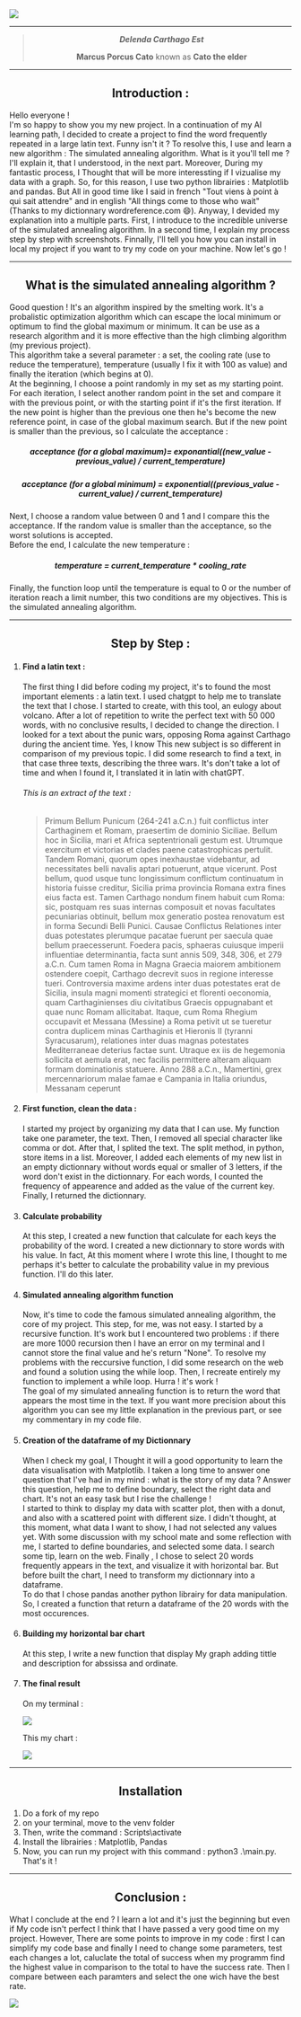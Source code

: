 <img src=".\src\Votre texte de paragraphe.png">
<hr>
<div>
  <blockquote align="center">
    <b><i>Delenda Carthago Est</i></b>
    <p><b>Marcus Porcus Cato</b> known as <b>Cato the elder</b></p>
  </blockquote>
</div>
<hr>
<div>
  <h2 align="center">Introduction :</h2>
  <p>
    Hello everyone ! <br>
    I'm so happy to show you my new project. In a continuation of my AI learning path, I decided to create a project to find the word frequently repeated in a large latin text. Funny isn't it ? To resolve this, I use and learn a new     
    algorithm : The simulated annealing algorithm. What is it you'll tell me ? I'll explain it, that I understood, in the next part. Moreover, During my fantastic process, I Thought that will be more 
    interessting if I vizualise my data with a graph. So, for this reason, I use two python librairies : Matplotlib and pandas. But All in good time like I said in french "Tout viens à point à qui sait attendre" and in english "All 
    things come to those who wait" (Thanks to my dictionnary wordreference.com 😄). Anyway, I devided my explanation into a multiple parts. First, I introduce to the incredible universe of the simulated annealing algorithm. In a second 
    time, I explain my process step by step with screenshots. Finnally, I'll tell you how you can install in local my project if you want to try my code on your machine. Now let's go !
  </p>
</div>
<hr>
<div>
  <h2 align="center">What is the simulated annealing algorithm ?</h2>
  <p>
    Good question ! It's an algorithm inspired by the smelting work. It's a probalistic optimization algorithm which can escape the local minimum or optimum to find the global maximum or minimum. It can 
    be use as a research algorithm and it is more effective than the high climbing algorithm (my previous project).<br>
    This algorithm take a several parameter : a set, the cooling rate (use to reduce the temperature), temperature (usually I fix it with 100 as value) and finally the iteration (which begins at 0).<br>
    At the beginning, I choose a point randomly in my set as my starting point.<br> 
    For each iteration, I select another random point in the set and compare it with the previous point, or with the starting point if it's the first iteration. If the new point is higher than the previous one then he's 
    become the new reference point, in case of the global maximum search. But if the new point is smaller than the previous, so I calculate the acceptance : 
  </p>
  <h5 align="center">acceptance (for a global maximum)= exponantial((new_value - previous_value) / current_temperature)</h5>
  <h5 align="center">acceptance (for a global minimum) = exponential((previous_value - current_value) / current_temperature)</h5>
  <p>
    Next, I choose a random value between 0 and 1 and I compare this the acceptance. If the random value is smaller than the acceptance, so the worst solutions is accepted. <br>
    Before the end, I calculate the new temperature :
  </p>
  <h5 align="center">temperature = current_temperature * cooling_rate</h5>
  <p>Finally, the function loop until the temperature is equal to 0 or the number of iteration reach a limit number, this two conditions are my objectives. This is the simulated annealing algorithm.</p>
</div>
<hr>
<div>
  <h2 align="center">Step by Step :</h2>
  <ol>
    <li>
      <h4>Find a latin text :</h4>
      <p>
        The first thing I did before coding my project, it's to found the most important elements : a latin text. I used chatgpt to help me to translate the text that I chose. I started to create, with this tool, an eulogy 
        about volcano. After a lot of repetition to write the perfect text with 50 000 words, with no conclusive results, I decided to change the direction. I looked for a text about the punic wars, opposing Roma against Carthago during 
        the ancient time. Yes, I know This new subject is so different in comparison of my previous topic. I did some research to find a text, in that case three texts, describing the three wars. It's don't take a lot of time and when I 
        found it, I translated it in latin with chatGPT. 
      </p>
      <h6>This is an extract of the text :</h6>
      <blockquote>
        Primum Bellum Punicum (264-241 a.C.n.) fuit conflictus inter Carthaginem et Romam, praesertim de dominio Siciliae. Bellum hoc in Sicilia, mari et Africa septentrionali gestum est. Utrumque exercitum et victorias et clades paene          catastrophicas pertulit. Tandem Romani, quorum opes inexhaustae videbantur, ad necessitates belli navalis aptari potuerunt, atque vicerunt.
        Post bellum, quod usque tunc longissimum conflictum continuatum in historia fuisse creditur, Sicilia prima provincia Romana extra fines eius facta est. Tamen Carthago nondum finem habuit cum Roma: sic, postquam res suas internas         composuit et novas facultates pecuniarias obtinuit, bellum mox generatio postea renovatum est in forma Secundi Belli Punici.
        Causae Conflictus Relationes inter duas potestates plerumque pacatae fuerunt per saecula quae bellum praecesserunt. Foedera pacis, sphaeras cuiusque imperii influentiae determinantia, facta sunt annis 509, 348, 306, et 279 
        a.C.n. Cum tamen Roma in Magna Graecia maiorem ambitionem ostendere coepit, Carthago decrevit suos in regione interesse tueri. Controversia maxime ardens inter duas potestates erat de Sicilia, insula magni momenti strategici et 
        florenti oeconomia, quam Carthaginienses diu civitatibus Graecis oppugnabant et quae nunc Romam allicitabat.
        Itaque, cum Roma Rhegium occupavit et Messana (Messine) a Roma petivit ut se tueretur contra duplicem minas Carthaginis et Hieronis II (tyranni Syracusarum), relationes inter duas magnas potestates Mediterraneae deterius factae           sunt. Utraque ex iis de hegemonia sollicita et aemula erat, nec facilis permittere alteram aliquam formam dominationis statuere.
        Anno 288 a.C.n., Mamertini, grex mercennariorum malae famae e Campania in Italia oriundus, Messanam ceperunt
      </blockquote>
    </li>
    <li>
      <h4>First function, clean the data :</h4>
      <p>
        I started my project by organizing my data that I can use. My function take one parameter, the text. Then, I removed all special character like comma or dot. After that, I splited the text. The split method, in python, store 
        items in a list. Moreover, I added each elements of my new list in an empty dictionnary without words equal or smaller of 3 letters, if the word don't exist in the dictionnary. For each words, I counted the 
        frequency of appearence and added as the value of the current key. Finally, I returned the dictionnary.
      </p>
    </li>
    <li>
      <h4>Calculate probability</h4>
      <p>
        At this step, I created a new function that calculate for each keys the probability of the word. I created a new dictionnary to store words with his value. In fact, At this moment where I 
        wrote this line, I thought to me perhaps it's better to calculate the probability value in my previous function. I'll do this later.
      </p>
    </li>
    <li>
      <h4>Simulated annealing algorithm function</h4>
      <p>
        Now, it's time to code the famous simulated annealing algorithm, the core of my project. This step, for me, was not easy. I started by a recursive function. It's work but I encountered two problems : if there are more 1000 
        recursion then I have an error on my terminal and I cannot store the final value and he's return "None". To resolve my problems with the reccursive function, I did 
        some research on the web and found a solution using the while loop. Then, I recreate entirely my function to implement a  while loop. Hurra ! it's work ! <br>
        The goal of my simulated annealing function is to return the word that appears the most time in the text. If you want more precision about this algorithm you can see my little explanation in the previous part, or see my 
        commentary in my code file.
      </p>
    </li>
    <li>
      <h4>Creation of the dataframe of my Dictionnary</h4>
      <p>
        When I check my goal, I Thought it will a good opportunity to learn the data visualisation with Matplotlib. I taken a long time to answer one question that I've had in my mind : what is the story of my data ? Answer this   
        question, help me to define boundary, select the right data and chart. It's not an easy task but I rise the challenge !<br>
        I started to think to display my data with scatter plot, then with a donut, and also with a scattered point with different size. I didn't thought, at this moment, what data I want to show, I had not selected any values yet. With 
        some discussion with my school mate and some reflection with me, I started to define  boundaries, and selected some data. I search some tip, learn on the web. Finally , I chose to select 20 words   frequently appears in the 
        text, 
        and visualize it with horizontal bar. But before built the chart, I need to transform my dictionnary into a dataframe.<br>
        To do that I chose pandas another python librairy for data manipulation. So, I created a function that return a dataframe of the 20 words with the most occurences.
      </p>
    </li>
    <li>
      <h4>Building my horizontal bar chart</h4>
      <p>
        At this step, I write a new function that display My graph adding tittle and description for abssissa and ordinate.
      </p>
    </li>
    <li>
      <h4>The final result</h4>
      <p>On my terminal :</p>
      <img src=".\src\output.png" align="center">
      <p>This my chart :</p>
      <img src=".\src\Graph_word.png" align="center">
    </li>
  </ol>
</div>
<hr>
<div>
  <h2 align="center">Installation</h2>
  <ol>
    <li>
      Do a fork of my repo
    </li>
    <li>
      on your terminal, move to the venv folder
    </li>
    <li>
      Then, write the command : Scripts\activate
    </li>
    <li>
      Install the librairies : Matplotlib, Pandas
    </li>
    <li>
      Now, you can run my project with this command : python3 .\main.py. That's it !
    </li>
  </ol>
</div>
<hr>
<di>
  <h2 align="center">Conclusion :</h2>
  <p>
    What I conclude at the end ? I learn a lot and it's just the beginning but even if My code isn't perfect I think that I have passed a very good time on my project. However, There are some points to improve in my code : first I can simplify my code base and finally I need to change some parameters, test each changes a lot, caluclate the total of success when my programm find the highest value in comparison to the total to have the success rate. Then I compare between each paramters and select the one wich have the best rate.
  </p>
</di>
<img src=".\src\New_text.png">

